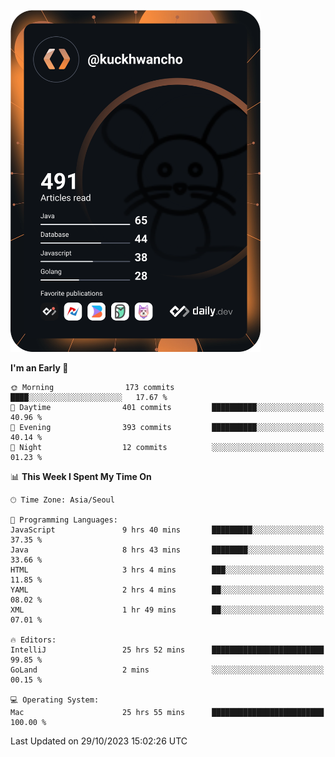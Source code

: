 <a href="https://app.daily.dev/kuckhwancho"><img src="https://github.com/kuckjwi0928/kuckjwi0928/blob/master/devcard.svg" width="400" alt="Kuckjwi Devcard"/></a>

<!--START_SECTION:waka-->
**I'm an Early 🐤** 

```text
🌞 Morning                173 commits         ████░░░░░░░░░░░░░░░░░░░░░   17.67 % 
🌆 Daytime                401 commits         ██████████░░░░░░░░░░░░░░░   40.96 % 
🌃 Evening                393 commits         ██████████░░░░░░░░░░░░░░░   40.14 % 
🌙 Night                  12 commits          ░░░░░░░░░░░░░░░░░░░░░░░░░   01.23 % 
```


📊 **This Week I Spent My Time On** 

```text
🕑︎ Time Zone: Asia/Seoul

💬 Programming Languages: 
JavaScript               9 hrs 40 mins       █████████░░░░░░░░░░░░░░░░   37.35 % 
Java                     8 hrs 43 mins       ████████░░░░░░░░░░░░░░░░░   33.66 % 
HTML                     3 hrs 4 mins        ███░░░░░░░░░░░░░░░░░░░░░░   11.85 % 
YAML                     2 hrs 4 mins        ██░░░░░░░░░░░░░░░░░░░░░░░   08.02 % 
XML                      1 hr 49 mins        ██░░░░░░░░░░░░░░░░░░░░░░░   07.01 % 

🔥 Editors: 
IntelliJ                 25 hrs 52 mins      █████████████████████████   99.85 % 
GoLand                   2 mins              ░░░░░░░░░░░░░░░░░░░░░░░░░   00.15 % 

💻 Operating System: 
Mac                      25 hrs 55 mins      █████████████████████████   100.00 % 
```


 Last Updated on 29/10/2023 15:02:26 UTC
<!--END_SECTION:waka-->
